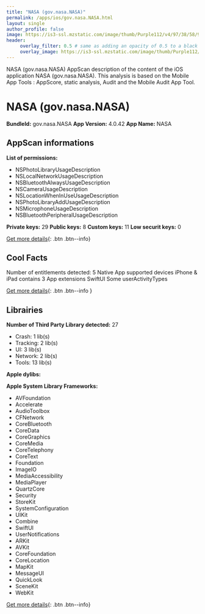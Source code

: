 ```yaml
---
title: "NASA (gov.nasa.NASA)"
permalink: /apps/ios/gov.nasa.NASA.html
layout: single
author_profile: false
image: https://is3-ssl.mzstatic.com/image/thumb/Purple112/v4/97/38/58/973858fd-e3f2-c4dd-9918-9fce076646b4/AppIcon-0-1x_U007emarketing-0-7-0-85-220.jpeg/512x512bb.jpg
header: 
     overlay_filter: 0.5 # same as adding an opacity of 0.5 to a black background
     overlay_image: https://is3-ssl.mzstatic.com/image/thumb/Purple112/v4/97/38/58/973858fd-e3f2-c4dd-9918-9fce076646b4/AppIcon-0-1x_U007emarketing-0-7-0-85-220.jpeg/512x512bb.jpg
---
```

NASA (gov.nasa.NASA) AppScan description of the content of the iOS application NASA (gov.nasa.NASA). This analysis is based on the Mobile App Tools : AppScore, static analysis, Audit and the Mobile Audit App Tool.

# NASA (gov.nasa.NASA)

**BundleId:** gov.nasa.NASA
**App Version:** 4.0.42
**App Name:** NASA


## AppScan informations 

**List of permissions:** 
- NSPhotoLibraryUsageDescription
- NSLocalNetworkUsageDescription
- NSBluetoothAlwaysUsageDescription
- NSCameraUsageDescription
- NSLocationWhenInUseUsageDescription
- NSPhotoLibraryAddUsageDescription
- NSMicrophoneUsageDescription
- NSBluetoothPeripheralUsageDescription
  
  
**Private keys:** 29
**Public keys:** 8
**Custom keys:** 11
**Low securit keys:** 0
  
[Get more details](/pricing.html){: .btn .btn--info}

## Cool Facts

Number of entitlements detected: 5
Native App
supported devices iPhone & iPad
contains 3 App extensions
SwiftUI
Some userActivityTypes
  
[Get more details](/pricing.html){: .btn .btn--info }

## Librairies 
**Number of Third Party Library detected:** 27
- Crash: 1 lib(s)
- Tracking: 2 lib(s)
- UI: 3 lib(s)
- Network: 2 lib(s)
- Tools: 13 lib(s)


**Apple dylibs:**


**Apple System Library Frameworks:**
- AVFoundation
- Accelerate
- AudioToolbox
- CFNetwork
- CoreBluetooth
- CoreData
- CoreGraphics
- CoreMedia
- CoreTelephony
- CoreText
- Foundation
- ImageIO
- MediaAccessibility
- MediaPlayer
- QuartzCore
- Security
- StoreKit
- SystemConfiguration
- UIKit
- Combine
- SwiftUI
- UserNotifications
- ARKit
- AVKit
- CoreFoundation
- CoreLocation
- MapKit
- MessageUI
- QuickLook
- SceneKit
- WebKit


  
[Get more details](/pricing.html){: .btn .btn--info}

